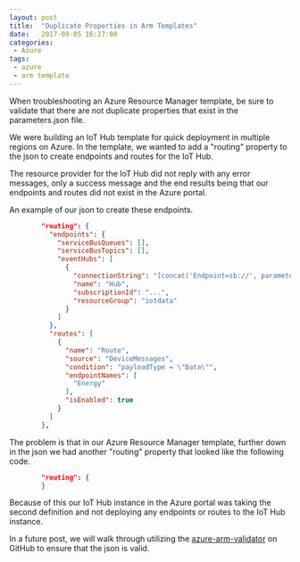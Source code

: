 ```yaml
---
layout: post
title:  "Duplicate Properties in Arm Templates"
date:   2017-09-05 16:27:00
categories:
 - Azure
tags:
 - azure
 - arm template
---
```

When troubleshooting an Azure Resource Manager template, be sure to validate that there are not duplicate properties that exist in the parameters.json file.

We were building an IoT Hub template for quick deployment in multiple regions on Azure. In the template, we wanted to add a "routing" property to the json to create endpoints and routes for the IoT Hub.

The resource provider for the IoT Hub did not reply with any error messages, only a success message and the end results being that our endpoints and routes did not exist in the Azure portal.

An example of our json to create these endpoints.

``` json
        "routing": {
          "endpoints": {
            "serviceBusQueues": [],
            "serviceBusTopics": [],
            "eventHubs": [
              {
                "connectionString": "[concat('Endpoint=sb://', parameters('iotHubServiceBusName'), '.servicebus.windows.net:5671/;SharedAccessKeyName=RootManageSharedAccessKey;SharedAccessKey=', parameters('iotHubServiceBusKey'), ';EntityPath=hubdata')]",
                "name": "Hub",
                "subscriptionId": "...",
                "resourceGroup": "iotdata"
              }
            ]
          },
          "routes": [
            {
              "name": "Route",
              "source": "DeviceMessages",
              "condition": "payloadType = \"Data\"",
              "endpointNames": [
                "Energy"
              ],
              "isEnabled": true
            }
          ]
        },
```

The problem is that in our Azure Resource Manager template, further down in the json we had another "routing" property that looked like the following code.

``` json
        "routing": {
        }
```

Because of this our IoT Hub instance in the Azure portal was taking the second definition and not deploying any endpoints or routes to the IoT Hub instance.

In a future post, we will walk through utilizing the [azure-arm-validator](https://github.com/Azure/azure-arm-validator) on GitHub to ensure that the json is valid.
